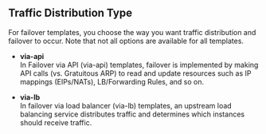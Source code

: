 ## Traffic Distribution Type
For failover templates, you choose the way you want traffic distribution and failover to occur. Note that not all options are available for all templates. 


  - **via-api** <br> In Failover via API (via-api) templates, failover is implemented by making API calls (vs. Gratuitous ARP) to read and update resources such as IP mappings (EIPs/NATs), LB/Forwarding Rules, and so on. 

  - **via-lb** <br> In failover via load balancer (via-lb) templates, an upstream load balancing service distributes traffic and determines which instances should receive traffic.

